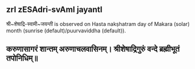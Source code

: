 ## zrI zESAdri-svAmI jayantI

श्री~शेषाद्रि-स्वामी~जयन्ती is observed on Hasta nakṣhatram day of Makara (solar) month (sunrise (default)/puurvaviddha (default)).



करुणासागरं शान्तम् अरुणाचलवासिनम्।
श्रीशेषाद्रिगुरुं वन्दे ब्रह्मीभूतं तपोनिधिम्॥
---
